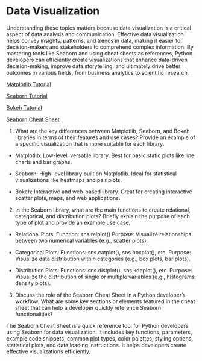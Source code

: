 # Data Visualization

Understanding these topics matters because data visualization is a critical aspect of data analysis and communication. Effective data visualization helps convey insights, patterns, and trends in data, making it easier for decision-makers and stakeholders to comprehend complex information. By mastering tools like Seaborn and using cheat sheets as references, Python developers can efficiently create visualizations that enhance data-driven decision-making, improve data storytelling, and ultimately drive better outcomes in various fields, from business analytics to scientific research.

[Matplotlib Tutorial](https://www.labri.fr/perso/nrougier/teaching/matplotlib/)

[Seaborn Tutorial](https://seaborn.pydata.org/tutorial.html)

[Bokeh Tutorial](https://mybinder.org/v2/gh/bokeh/bokeh-notebooks/master?filepath=tutorial%2F00%20-%20Introduction%20and%20Setup.ipynb)

[Seaborn Cheat Sheet](https://s3.amazonaws.com/assets.datacamp.com/blog_assets/Python_Seaborn_Cheat_Sheet.pdf)


1. What are the key differences between Matplotlib, Seaborn, and Bokeh libraries in terms of their features and use cases? Provide an example of a specific visualization that is more suitable for each library.

* Matplotlib:
Low-level, versatile library.
Best for basic static plots like line charts and bar graphs.

* Seaborn:
High-level library built on Matplotlib.
Ideal for statistical visualizations like heatmaps and pair plots.

* Bokeh:
Interactive and web-based library.
Great for creating interactive scatter plots, maps, and web applications.

2. In the Seaborn library, what are the main functions to create relational, categorical, and distribution plots? Briefly explain the purpose of each type of plot and provide an example use case.

* Relational Plots:
Function: sns.relplot()
Purpose: Visualize relationships between two numerical variables (e.g., scatter plots).

* Categorical Plots:
Functions: sns.catplot(), sns.boxplot(), etc.
Purpose: Visualize data distribution within categories (e.g., box plots, bar plots).

* Distribution Plots:
Functions: sns.distplot(), sns.kdeplot(), etc.
Purpose: Visualize the distribution of single or multiple variables (e.g., histograms, density plots).

3. Discuss the role of the Seaborn Cheat Sheet in a Python developer’s workflow. What are some key sections or elements featured in the cheat sheet that can help a developer quickly reference Seaborn functionalities?

The Seaborn Cheat Sheet is a quick reference tool for Python developers using Seaborn for data visualization. It includes key functions, parameters, example code snippets, common plot types, color palettes, styling options, statistical plots, and data loading instructions. It helps developers create effective visualizations efficiently.